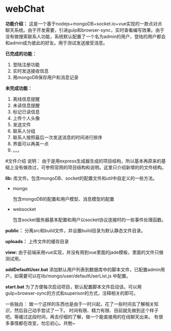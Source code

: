 # webChat
**功能介绍：** 这是一个基于nodejs+mongoDB+socket.io+vue实现的一款点对点聊天系统。由于开发需要，引进gulp和browser-sync，实时查看编写效果。由于没有做搜索联系人功能，系统默认配置了一个名为admin的用户，登陆的用户都会和admin成为彼此的好友。用于测试发送接受消息。

**已完成的功能：**
	
1. 登陆注册功能
2. 实时发送接收信息
3. 用mongoDB保存用户和消息记录

**未完成功能：**

1. 离线信息提醒
2. 未读信息提醒
3. 标记已读信息
4. 上传个人头像
5. 发送文件
6. 联系人分组
7. 联系人按照最后一次发送消息的时间进行排序
8. 界面可以再美一点
9. 。。。

#文件介绍
说明： 由于是用express生成器生成的项目结构，所以基本再原来的基础上没有做改过，可参照官网的项目结构和说明。这里只介绍新增的的文件结构。

**lib:**
库文件。包含mongoDB、socket的配置文件和util中自定义的一些方法。



-  mongo

	包含mongoDB的配置和用户模型、消息模型的配置


- websocket

	包含socket服务器基本配置和用户以socket协议连接时的一些事件处理函数。 

**public：** 分离src和build文件，并设置build目录为默认静态文件目录。

**uploads：** 上传文件的缓存目录

**view:** 由于前端采用vue实现，并没有用到vue里面的jade模板，里面的文件只做测试用。

**addDefaultUser.bat** 添加默认用户列表到数据库中的脚本文件，已配置admin用户，如需要可以在lib/mongo/user/defaultUserList.js 中配置。

**start.bat**  为了方便每次启动项目，默认配置脚本文件启动该。可以用gulp+browser-sync的方式和superisor的方式，注释相关的即可。


一些独白： 做一个这样的东西也是由于一时兴起，花了一些时间去了解相关知识，然后自己动手尝试了一下。 时间有限、精力有限、目前就先做到这个样子吧。等缓过这段时间，再去仔细的了解，做一个能直接用的在线聊天出来。 有很多事情都在改变，勿忘初心。共勉~
